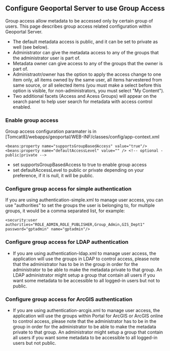 ## Configure Geoportal Server to use Group Access

 Group access allow metadata to be accessed only by certain group of users. This page describes group access related configuration within Geoportal Server.

 * The default metadata access is public, and it can be set to private as well (see below).
 * Administrator can give the metadata access to any of the groups that the administrator user is part of.
 * Metadata owner can give access to any of the groups that the owner is part of.
 * Administraotr/owner has the option to apply the access change to one item only, all items owned by the same user, all items harvestered from same source, or all selected items (you must make a select before this option is visible, for non-administrators, you must select "My Content"). 
 * Two additional facets (Access and Acess Groups) will appear on the search panel to help user search for metadata with access control enabled.
 

### Enable group access 

Group access configuration paramater is in [Tomcat8]/webapps/geoportal/WEB-INF/classes/config/app-context.xml 

 ```
<beans:property name="supportsGroupBasedAccess" value="true"/>
<beans:property name="defaultAccessLevel" value="" /> <!-- optional - public|private -->
```

 * set supportsGroupBasedAccess to true to enable group access
 * set defaultAccessLevel to public or private depending on your preference, if it is null, it will be public.
 
### Configure group access for simple authentication 

If you are using authentication-simple.xml to manage user access, you can use "authorities" to set the groups the user is belonging to, for multiple groups, it would be a comma separated list, for example:

 ```
<security:user authorities="ROLE_ADMIN,ROLE_PUBLISHER,Group_Admin,GIS_Dept1" password="gptadmin" name="gptadmin"/>
```

### Configure group access for LDAP authentication 

 * If you are using authentication-ldap.xml to manage user access, the application will use the groups in LDAP to control access, please note that the administrator has to be in the group in order for the administrator to be able to make the metadata private to that group. An LDAP  administrator might setup a group that contain all users if you want some metadata to be accessible to all logged-in users but not to public.

### Configure group access for ArcGIS authentication 

 * If you are using authentication-arcgis.xml to manage user access, the application will use the groups within Portal for ArcGIS or ArcGIS online to control access, please note that the administrator has to be in the group in order for the administrator to be able to make the metadata private to that group. An administrator might setup a group that contain all users if you want some metadata to be accessible to all logged-in users but not public.



